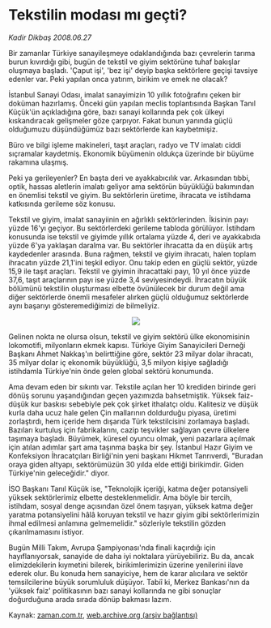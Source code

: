# Tekstilin modası mı geçti?

*Kadir Dikbaş 2008.06.27*

<tr><td class="metin" colspan="2" style="padding-top: 20px; padding-left: 5px; padding-right: 10px;">Bir zamanlar Türkiye sanayileşmeye odaklandığında bazı çevrelerin tarıma burun kıvırdığı gibi, bugün de tekstil ve giyim sektörüne tuhaf bakışlar oluşmaya başladı. 'Çaput işi', 'bez işi' deyip başka sektörlere geçişi tavsiye edenler var. Peki yapılan onca yatırım, birikim ve emek ne olacak?</td></tr><tr><td class="metin" colspan="2" style="padding-top: 20px; padding-left: 5px; padding-right: 10px;"><p> İstanbul Sanayi Odası, imalat sanayimizin 10 yıllık fotoğrafını çeken bir doküman hazırlamış. Önceki gün yapılan meclis toplantısında Başkan Tanıl Küçük'ün açıkladığına göre, bazı sanayi kollarında pek çok ülkeyi kıskandıracak gelişmeler göze çarpıyor. Fakat bunun yanında güçlü olduğumuzu düşündüğümüz bazı sektörlerde kan kaybetmişiz.
<p> Büro ve bilgi işleme makineleri, taşıt araçları, radyo ve TV imalatı ciddi sıçramalar kaydetmiş. Ekonomik büyümenin oldukça üzerinde bir büyüme rakamına ulaşmış.
<p> Peki ya gerileyenler? En başta deri ve ayakkabıcılık var. Arkasından tıbbi, optik, hassas aletlerin imalatı geliyor ama sektörün büyüklüğü bakımından en önemlisi tekstil ve giyim. Bu sektörlerin üretime, ihracata ve istihdama katkısında gerileme söz konusu.
<p> Tekstil ve giyim, imalat sanayiinin en ağırlıklı sektörlerinden. İkisinin payı yüzde 16'yı geçiyor. Bu sektörlerdeki gerileme tabloda görülüyor. İstihdam konusunda ise tekstil ve giyimde yıllık ortalama yüzde 4, deri ve ayakkabıda yüzde 6'ya yaklaşan daralma var. Bu sektörler ihracatta da en düşük artış kaydedenler arasında. Buna rağmen, tekstil ve giyim ihracatı, halen toplam ihracatın yüzde 21,1'ini teşkil ediyor. Onu takip eden en güçlü sektör, yüzde 15,9 ile taşıt araçları. Tekstil ve giyimin ihracattaki payı, 10 yıl önce yüzde 37,6, taşıt araçlarının payı ise yüzde 3,4 seviyesindeydi. İhracatın büyük bölümünü tekstilin oluşturması elbette övünülecek bir durum değil ama diğer sektörlerde önemli mesafeler alırken güçlü olduğumuz sektörlerde aynı başarıyı gösteremediğimizi de bilmeliyiz.
<p align="center"><img border="0" src="http://web.archive.org/web/20080804141922im_/http://medya.zaman.com.tr/2008/06/27/kadir-dikbas.gif"/>
<p> Gelinen nokta ne olursa olsun, tekstil ve giyim sektörü ülke ekonomisinin lokomotifi, milyonların ekmek kapısı. Türkiye Giyim Sanayicileri Derneği Başkanı Ahmet Nakkaş'ın belirttiğine göre, sektör 23 milyar dolar ihracatı, 35 milyar dolar iç ekonomik büyüklüğü, 3,5 milyon kişiye sağladığı istihdamla Türkiye'nin önde gelen global sektörü konumunda.
<p> Ama devam eden bir sıkıntı var. Tekstile açılan her 10 krediden birinde geri dönüş sorunu yaşandığından geçen yazımızda bahsetmiştik. Yüksek faiz-düşük kur baskısı sebebiyle pek çok şirket ithalatçı oldu. Kalitesiz ve düşük kurla daha ucuz hale gelen Çin mallarının doldurduğu piyasa, üretimi zorlaştırdı, hem içeride hem dışarıda Türk tekstilcisini zorlamaya başladı. Bazıları kurtuluş için fabrikalarını, cazip teşvikler sağlayan çevre ülkelere taşımaya başladı. Büyümek, küresel oyuncu olmak, yeni pazarlara açılmak için atılan adımlar şart ama taşınma başka bir şey. İstanbul Hazır Giyim ve Konfeksiyon İhracatçıları Birliği'nin yeni başkanı Hikmet Tanrıverdi, "Buradan oraya giden altyapı, sektörümüzün 30 yılda elde ettiği birikimdir. Giden Türkiye'nin geleceğidir." diyor.
<p> İSO Başkanı Tanıl Küçük ise, "Teknolojik içeriği, katma değer potansiyeli yüksek sektörlerimiz elbette desteklenmelidir. Ama böyle bir tercih, istihdam, sosyal denge açısından özel önem taşıyan, yüksek katma değer yaratma potansiyelini hâlâ koruyan tekstil ve hazır giyim gibi sektörlerimizin ihmal edilmesi anlamına gelmemelidir." sözleriyle tekstilin gözden çıkarılmamasını istiyor.
<p> Bugün Milli Takım, Avrupa Şampiyonası'nda finali kaçırdığı için hayıflanıyorsak, sanayide de daha iyi noktalara yürüyebiliriz. Bu da, ancak elimizdekilerin kıymetini bilerek, birikimlerimizin üzerine yenilerini ilave ederek olur. Bu konuda hem sanayiciye, hem de karar alıcılara ve sektör temsilcilerine büyük sorumluluk düşüyor. Tabiî ki, Merkez Bankası'nın da 'yüksek faiz' politikasının bazı sanayi kollarında ne gibi sonuçlar doğurduğuna arada sırada dönüp bakması lazım.<br/></p></p></p></p></p></p></p></p></p></td></tr>

Kaynak: [zaman.com.tr](http://zaman.com.tr/yazar.do?yazino=707099), [web.archive.org (arşiv bağlantısı)](http://web.archive.org/web/20080804141922/http://www.zaman.com.tr:80/yazar.do?yazino=707099)
